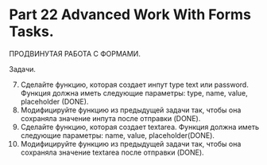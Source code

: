 ﻿# Part 22 Advanced Work With Forms Tasks.

 ПРОДВИНУТАЯ РАБОТА С ФОРМАМИ.

 Задачи.

 7. Сделайте функцию, которая создает инпут type text или password. Функция должна иметь следующие параметры: type, name, value, placeholder (DONE).
 8. Модифицируйте функцию из предыдущей задачи так, чтобы она сохраняла значение инпута после отправки (DONE).
 9. Сделайте функцию, которая создает textarea. Функция должна иметь следующие параметры: name, value, placeholder(DONE).
 10. Модифицируйте функцию из предыдущей задачи так, чтобы она сохраняла значение textarea после отправки (DONE).

